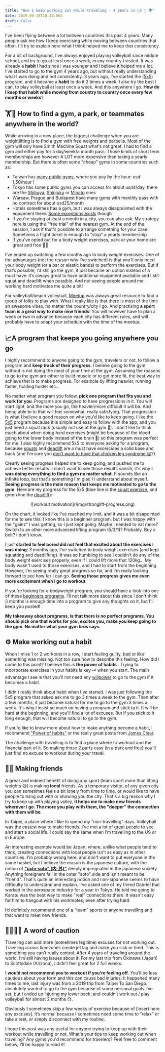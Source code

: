 ```yaml
---
title: "How I keep working out while traveling - 4 years in 🏋️‍♀️ 🏐 🌍"
date: 2019-09-15T20:18:56Z
draft: false
---
```


I've been flying between a lot between countries this past 4 years. Many people ask me how I keep exercising while moving between countries that often. I'll try to explain here what I think helped me to keep that consistency. 

For a bit of background, I've always  enjoyed playing volleyball since middle school, and try to go at least once a week, in any country I visited. It was already a **habit** I had since I was younger and I believe it helped me a lot. I've started to go to the gym 4 years ago, but without really understanding what I was doing and not consistently. 3 years ago, I've started the ([5x5](https://stronglifts.com/5x5/)) program, and it became a **habit** to do it 3 times a week. I also try the best I can, to play volleyball at least once a week. And this anywhere I go. **How do I keep that habit while moving from country to country once every few months or weeks**?

## 🏋🌳 How to find a gym, a park, or teammates anywhere in the world? 

While arriving in a new place, the biggest challenge when you are weightlifting is to find a gym with free weights and barbells. Most of the gym will only have Smith Machine Squat what's not great. I had to find a gym and either pay for a day/week/a month pass. Those kinds of short term memberships are however A LOT more expensive than taking a yearly membership. But there is often some "cheap" gyms in some countries such as: 

- Taiwan has [many public gyms](https://www.google.com/maps/search/Taipei+Sports+Center/@25.0474364,121.5280767,13.47z), where you pay by the hour: usd 1,50/hour !
- Tokyo has some public gyms you can access for about usd4/day, there are the [Shibuya](https://goo.gl/maps/E8nfcuSNizjCuoB7A), [Shinjuku](https://goo.gl/maps/b1QKRc3KC3EwGxAA6) or [Minato](https://goo.gl/maps/1XUz1EbPADeJ8mGz5) ones
- Warsaw, Prague and Budapest have many gyms with monthly pass with no contract for about usd25/month
- Hotels sometimes has a gym, but I was always disappointed with the equipment there. [Some exceptions exists](https://hoteladeline.com) though
- If you're staying at least a month in a city, you can also ask. My strategy here is using the "free trial" of the nearest gym. At the end of the session, I ask if that's possible to arrange something for your case. Sometimes a flight ticket is enough to "stop" a yearly membership
- If you've opted out for a body weight exercises, park or your home are great and free 🌳🌳

I’ve ended up switching a few months ago to body weight exercises. One of the advantages (not the reason why I’ve switched) is that you’ll only need your body weight (or a bar or elastic bands) to perform the exercises. But if that’s possible, I’d still go the gym, it just became an option instead of a must have: it’s always great to have additional equipment available and I still squat and deadlift when possible. And not seeing people around me working hard motivates me quite a bit!

For volleyball/beach volleyball, [Meetup](https://meetup.com) was always great resource to find a group of folks to play with. What I really like is that there is most of the time an awesome vibes, no matter the country/city I go. And practising **a sport team is a great way to make new friends**!
You will however have to plan a week or two in advance because each city has different rules, and will probably have to adapt your schedule with the time of the meetup. 

## 📈A program that keeps you going anywhere you go

I highly recommend to anyone going to the gym, travelers or not, to follow a program and **keep track of their progress**. I believe going to the gym without is not doing the most of your time at the gym. Assuming the reasons to go to the gym are either to build muscle or to get more fit, the best way to achieve that is to make progress. For example by lifting heavier, running faster, holding holder etc...

No matter what program you follow, **pick one program that fits you and work for you**. Programs are designed to have progressions in it. You will start light, and the more you go, the heavier/more difficult it will be. And being able to to that will feel somewhat, really satisfying. That progression is what I believe a good reason on why you'd like to keep going. I like the [5x5](https://stronglifts.com/5x5/) program because it is simple and easy to follow with the app, and you just need a squat rack (usually not use at the gym 🤔). I don’t like to think much about when doing hard exercises (might be because of the blood going to the lower body instead of the brain 🤪)   so this program was perfect for me. I also highly recommend 5x5 to everyone asking for a program, because [squats](https://www.youtube.com/watch?v=bs_Ej32IYgo) and [deadlift](https://www.youtube.com/watch?v=wYREQkVtvEc&t=18) are a must have excercices a solid base and back (and I'm sure you [don't want to have that chicken leg syndrome 😜](https://www.eatliver.com/leg-day/)?). 

Clearly seeing progress helped me to keep going, and pushed me to achieve better results. I didn't want to see those results vanish, it's why **I was doing everything to find a gym no matter what**. It sounds like an infinite loop, but that's something I'm glad I I understand about myself. **Seeing progress is the main reason that keeps me motivated to go to the gym**. Here are my progress for the 5x5 (blue line is the [squat exercise](https://www.youtube.com/watch?v=bs_Ej32IYgo), and green line the [deadlift](https://www.youtube.com/watch?v=wYREQkVtvEc&t=18)): 

<center>![workout motivation](/img/stronglift-progress.png)</center>

On the chart, it looked like I've reached my limit, and it was a bit disapointed for me to see this. I know this is a beginner program, but I was happy with the "gainz" I was getting, so I just kept going. Maybe I needed to eat more? Switch to an other more advanced lifting program (5/3/1)? Probably. Buy a belt? I don't know. 

I just **started to feel bored did not feel that excited about the exercises I was doing**: 3 months ago, I've switched to body weight exercises (and kept squatting and deadlifting). It was so humbling to see I couldn't do any of the body weight exercises properly, even if I could lift more that 120kg... My body wasn't used to those exercises, and I had to start from the beginning. However, I'm seeing really great progress so far, and I'm really looking forward to see how far I can go. **Seeing those progress gives me even more excitement when I go to workout**.

If you're looking for a bodyweight program, you should have a look into one of these [beginners programs](https://www.reddit.com/r/bodyweightfitness/wiki/index#wiki_beginner_to_intermediate). I'll not talk more about this since I don't think 3 months is enough time into a program to give any thoughts on it, but I'll keep you posted!

**My takeaway about programs, is that there is no perfect programs. You should pick one that works for you, excites you, make you keep going to the gym. No matter what your gym bros says.**

## ⚙️ Make working out a habit

When I miss 1 or 2 workouts in a row, I start feeling guilty, bad or like something was missing. Not too sure how to describe this feeling. How did I come to this point? I believe this is **the power of habits** .  Trying to incorporate exercises in your habits is key 🗝 when you start. The main advantage I see is that you'll not need any [willpower](https://oliveremberton.com/2014/life-is-a-game-this-is-your-strategy-guide/) to go to the gym if it becomes a habit. 

I didn't really think about habit when I've started. I was just following the 5x5 program that asked ask me to go 3 times a week to the gym. Then after a few months, it just became natural for me to go to the gym 3 times a week.  It's why I insist so much on having a program and stick to it. It will be hard at the beginning, and you'll find a lot of excuses. But if you stick to it long enough, that will become natural to go to the gym.


If you'd like to know more about how to make anything become a habit, I recommend ["Power of habits"](https://charlesduhigg.com/the-power-of-habit/) or the really great posts from [James Clear](https://jamesclear.com/habits). 

The challenge with travelling is to find a place where to workout and the financial part of it. So making those 2 parts easy (in a park and free) you'll just find no excuse to workout during your travel.

## 👭👭 Making friends

A great and indirect benefit of doing any sport (team sport more than lifting weights 😅) is making **local** friends. As a temporary visitor, of any given city you can sometimes feels a bit lonely from time to time, or would like to have people to hang out with or showing you the city. That's a big reason why I try to keep up with playing volley, **it helps me to make new friends wherever I go. The more you play with them, the "deeper" the connection with them will be**.

In Taipei, a place where I like to spend my “non-travelling” days. Volleyball was the easiest way to make friends. I’ve met a lot of great people to see and start a social life. I could say the same when I’m travelling to the US or in Europe.

An interesting example would be Japan, where, unlike what people tend to think, creating connections with local people isn't as easy as in other countries. I'm probably wrong here, and don't want to put everyone in the same basket, but I believe the reason is the japanese culture, with the notion of [**"uchi-soto" (内-外)"**](http://www.ageekinjapan.com/uchi-soto-%E5%86%85-%E5%A4%96/) deeply impregnated in the japanese society. Anything foreigners fall in the outer "soto" side and isn't meant to be "friend". That's quite an interesting notion and non-japanese seems to have difficulty to understand and explain. I've asked one of my friend Gabriel that worked in the aerospace industry for a year in Tokyo. He told me going to Karate was the best way to make "real" connections there. It wasn't easy for him to hangout with his workmates, even after trying hard.

I’d definitely recommend one of a “team” sports to anyone travelling and that want to meet new friends.

## 👩🏼‍⚕🏥 A word of caution
Traveling can add more (sometimes legitime) excuses for not working out. Traveling across timezones create jet lag and make you sick or tired. This is something you can’t really control. After 4 years of traveling around the world, I’m still having issues about it. For my last trip from Okinawa (Japan) to Scottsdale (Arizona), I didn’t feel great for 2 full weeks.

I **would not recommend you to workout if you're feeling off**. You’ll be less cautious about your form and this can cause bad injuries. It happened many times to me, last injury was from a 2019 trip from Taipei To San Diego. I absolutely wanted to go to the gym because of some personal goals I’ve set, but I ended up injuring my lower back, and couldn’t work out / play volleyball for almost 2 months 😓. 

Obviously I sometimes skip a few weeks of exercise because of [insert here any excuses]. It’s normal because I sometimes need some time to “relax” or take a rest, or simply disconnect with my routine.

I hope this post was any useful for anyone trying to keep up with their workout while travelling or not. What's your tips to keep working out when traveling? Any gyms you'd recommend for travelers? Feel free to comment below, I'll be happy to read it!